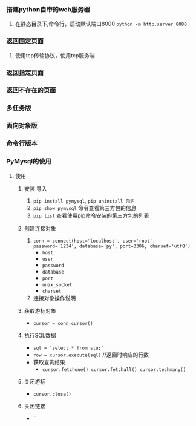 ### 搭建python自带的web服务器
1. 在静态目录下,命令行，启动默认端口8000 `python -m http.server 8080`
### 返回固定页面
1. 使用tcp传输协议，使用tcp服务端
### 返回指定页面
### 返回不存在的页面
### 多任务版
### 面向对象版
### 命令行版本

### PyMysql的使用
1. 使用
    1. 安装 导入
        1. `pip install pymysql`, `pip uninstall 包名`
        2. `pip show pymysql` 命令查看第三方包的信息
        3. `pip list` 查看使用pip命令安装的第三方包的列表
    2. 创建连接对象
        1. `conn = connect(host='localhost', user='root', password='1234', database='py', port=3306, charset='utf8')`
            - `host`
            - `user`
            - `password`
            - `database`
            - `port`
            - `unix_socket`
            - `charset`
        2. 连接对象操作说明

    3. 获取游标对象
        - `cursor = conn.cursor()`
    4. 执行SQL数据
        - `sql = 'select * from stu;'`
        - `row = cursor.execute(sql)` //返回时响应的行数
        - 获取查询结果
            - `cursor.fetchone() cursor.fetchall() cursor.techmany()`
    5. 关闭游标
        - `cursor.close()`
    6. 关闭链接
        - ``
